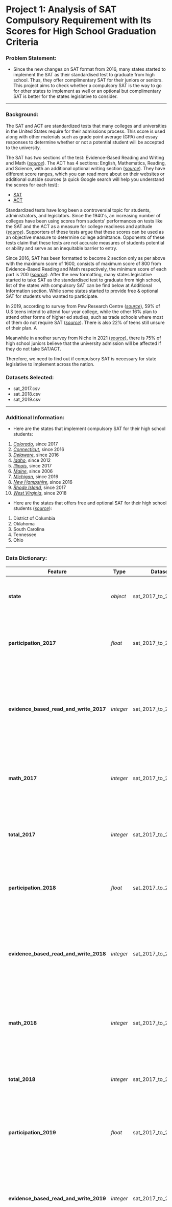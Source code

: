# Project 1: Analysis of SAT Compulsory Requirement with Its Scores for High School Graduation Criteria 

### Problem Statement:

- Since the new changes on SAT format from 2016, many states started to implement the SAT as their standardised test to graduate from high school. Thus, they offer complimentary SAT for their juniors or seniors. This project aims to check whether a compulsory SAT is the way to go for other states to implement as well or an optional but complimentary SAT is better for the states legislative to consider.
---

### Background:
The SAT and ACT are standardized tests that many colleges and universities in the United States require for their admissions process. This score is used along with other materials such as grade point average (GPA) and essay responses to determine whether or not a potential student will be accepted to the university.

The SAT has two sections of the test: Evidence-Based Reading and Writing and Math ([*source*](https://www.princetonreview.com/college/sat-sections)). The ACT has 4 sections: English, Mathematics, Reading, and Science, with an additional optional writing section ([*source*](https://www.act.org/content/act/en/products-and-services/the-act/scores/understanding-your-scores.html)). They have different score ranges, which you can read more about on their websites or additional outside sources (a quick Google search will help you understand the scores for each test):
* [SAT](https://collegereadiness.collegeboard.org/sat)
* [ACT](https://www.act.org/content/act/en.html)

Standardized tests have long been a controversial topic for students, administrators, and legislators. Since the 1940's, an increasing number of colleges have been using scores from sudents' performances on tests like the SAT and the ACT as a measure for college readiness and aptitude ([*source*](https://www.minotdailynews.com/news/local-news/2017/04/a-brief-history-of-the-sat-and-act/)). Supporters of these tests argue that these scores can be used as an objective measure to determine college admittance. Opponents of these tests claim that these tests are not accurate measures of students potential or ability and serve as an inequitable barrier to entry.

Since 2016, SAT has been formatted to become 2 section only as per above with the maximum score of 1600, consists of maximum score of 800 from Evidence-Based Reading and Math respectively, the minimum score of each part is 200 ([*source*](https://blog.prepscholar.com/complete-guide-to-the-new-sat-in-2016#:~:text=Format%20Changes,still%20scored%20out%20of%20800.)). After the new formatting, many states legislative started to take SAT as the standardised test to graduate from high school, list of the states with compulsory SAT can be find below at Additional Information section. While some states started to provide free & optional SAT for students who wanted to participate.

In 2019, according to survey from Pew Research Centre ([*source*](https://eab.com/insights/daily-briefing/enrollment/75-of-teens-plan-to-attend-higher-ed-after-high-school/)), 59% of U.S teens intend to attend four year college, while the other 16% plan to attend other forms of higher ed studies, such as trade schools where most of them do not require SAT ([*source*](https://cetweb.edu/do-trade-schools-require-sat-scores/)). There is also 22% of teens still unsure of their plan. A

Meanwhile in another survey from Niche in 2021 ([*source*](https://www.niche.com/about/new-survey-75-of-high-school-juniors-believe-their-chances-of-acceptance-will-be-hurt-without-sat-act-scores/)), there is 75% of high school juniors believe that the university admission will be affected if they do not take SAT/ACT.

Therefore, we need to find out if compulsory SAT is necessary for state legislative to implement across the nation.


### Datasets Selected:
- sat_2017.csv
- sat_2018.csv
- sat_2019.csv
---

### Additional Information:
- Here are the states that implement compulsory SAT for their high school students:
1. [*Colorado*](https://testive.com/colorado-sat-change-2017/), since 2017 
2. [*Connecticut*](https://www.nytimes.com/2015/08/07/nyregion/connecticut-to-require-all-11th-graders-to-take-the-sat.html#:~:text=With%20approval%20from%20the%20United,the%202015%2D16%20school%20year.), since 2016 
3. [*Delaware*](https://whyy.org/articles/sat-to-replace-smarter-balanced-as-delawares-11th-grade-standardized-test/), since 2016 
4. [*Idaho*](https://www.kivitv.com/news/education/making-the-grade/idaho-could-drop-sat-requirement-waives-rule-for-2022-graduates#:~:text=THE%20SAT%20IN%20IDAHO,would%20have%20a%20postsecondary%20education.), since 2012 
5. [*Illinois*](https://www.chicagotribune.com/news/ct-illinois-chooses-sat-met-20160211-story.html), since 2017 
6. [*Maine*](https://legislature.maine.gov/testimony/resources/EDU20210303@OPLA132601326855083564.pdf), since 2006 
7. [*Michigan*](https://www.bridgemi.com/talent-education/what-michigans-switch-sat-means-high-school-students), since 2016 
8. [*New Hampshire*](https://www.education.nh.gov/who-we-are/division-of-learner-support/bureau-of-instructional-support/sat), since 2016    
9. [*Rhode Island*](https://www.providencejournal.com/news/20181025/with-sat-required-ri-sees-jump-in-participation-decline-in-scores#:~:text=In%202018%2C%20the%20SATs%20and,SAT%20to%20students%20for%20free.), since 2017 
10. [*West Virginia*](https://www.wsaz.com/content/news/All-WVa-high-school-juniors-to-begin-taking-SAT-exam-beginning-Spring-2018-444248263.html), since 2018

- Here are the states that offers free and optional SAT for their high school students ([*source*](https://prepmaven.com/blog/test-prep/states-require-sat-act/)):
1. District of Columbia
2. Oklahoma
3. South Carolina
4. Tennessee
5. Ohio
---

### Data Dictionary:

|Feature|Type|Dataset|Description|
|---|---|---|---|
|**state**|*object*|sat_2017_to_2019.csv|The state where the high school graduate who take SAT test|
|**participation_2017**|*float*|sat_2017_to_2019.csv|The percentage of the high school graduate who took the SAT test in 2017|
|**evidence_based_read_and_write_2017**|*integer*|sat_2017_to_2019.csv|Average Evidence-Based Reading & Writing section test score (200-800) of high school graduates by states in 2017|
|**math_2017**|*integer*|sat_2017_to_2019.csv|Average Math section test score (200-800) of high school graduates by states in 2017|
|**total_2017**|*integer*|sat_2017_to_2019.csv|Average Total test score (max. 1600) of high school graduates by states in 2017|
|**participation_2018**|*float*|sat_2017_to_2019.csv|The percentage of the high school graduate who took the SAT test in 2018|
|**evidence_based_read_and_write_2018**|*integer*|sat_2017_to_2019.csv|Average Evidence-Based Reading & Writing section test score (200-800) of high school graduates by states in 2018|
|**math_2018**|*integer*|sat_2017_to_2019.csv|Average Math section test score (200-800) of high school graduates by states in 2018|
|**total_2018**|*integer*|sat_2017_to_2019.csv|Average Total test score (max. 1600) of high school graduates by states in 2018|
|**participation_2019**|*float*|sat_2017_to_2019.csv|The percentage of the high school graduate who took the SAT test in 2019|
|**evidence_based_read_and_write_2019**|*integer*|sat_2017_to_2019.csv|Average Evidence-Based Reading & Writing section test score (200-800) of high school graduates by states in 2019|
|**math_2019**|*integer*|sat_2017_to_2019.csv|Average Math section test score (200-800) of high school graduates by states in 2019|
|**total_2019**|*integer*|sat_2017_to_2019.csv|Average Total test score (max. 1600) of high school graduates by states in 2019|
|**total_mean**|*float*|sat_2017_to_2019.csv|Average of the mean total score from 2017 to 2019 by states|
|**participation_mean**|*float*|sat_2017_to_2019.csv|Average of the participation rate from 2017 to 2019 by states|
|**state_requirement**|*object*|sat_2017_to_2019.csv|The requirement of SAT at each state (compulsory, free & optional, NA)|

---

### Findings: 
- Michigan, Connecticut and Delaware has a 100% participation rate for these three years as they are a compulsary test to graduate high school
- Across the year 2017 to 2019, we can see that the state with higher participation rate has lower total score (below the 25% percentile) while the state with lower participation rate has higher total score (above the 75% percentile), meaning there is inverse relationship between the participation rate and mean total score
- Based on the highest average of total score mean, the top 5 state has a participation rate below 5%. As for the lowest average of total score mean, the top 5 state has at least 90% participation rate, except for West Virginia which only has 47% participation rate
- Colorado and Illinois participation rate grow around 90% after the new requirement to make SAT compulsory since 2017
- For Rhode Island, although the compulsory SAT regulation come to effect since 2017, but the participation rate before 2017 is considered quite high as well (71%)
- We also see a spike in participation rate at West Virginia after 2018, which came to about 70% increment
- District of Columbia participation rate remains high (>90%) throughout the year, eventhough participation is optional 
- Oklahoma, South Carolina and Tennessee, which optional free SAT, did see an increase in participation rate throughout the years
- From the total score average group by the state requirement, we can see that the SAT score mean is higher in the state where there is no requirement on SAT. Where as if we were to compare the compulsory and free & optional state, the states that provide free & optional SAT has a higher mean of the total score.
- The average participation rate at the states where SAT is free & optional is below 50%
---

### Conclusions/Recommendations:

**Conclusions :**
- Based on our findings above, we can imply that the state with the compulsory SAT requirement has no clear advantage over the one that offers free & optional SAT or none. This maybe caused due to the students' choice over the higher education that they wanted to attend since SAT is required only for most of the universities. Thus, those students does not prepare for the SAT
- As for the other states without any compulsory SAT requirement, the students voluntarily apply for the test itself, as a result they will be more prepared to score higher for their university admission. This can also be found in the relationship between SAT scores and participation rate above.

**Recommendations :**
- To provide free & optional SAT test instead of compulsory SAT. This will allow the students to have choice on what they want to pursue. 
- To provide better preparations for the student who choose to go for SAT so they will not have to take multiple attempts in order to save time.
- The remaining budget for the compulsory SAT can be allocated for other types of test that is more suited for the trade school or higher education study.
- To provide consultation/survey for students to get better idea of what is their plan or to advise them if they are doubtful 